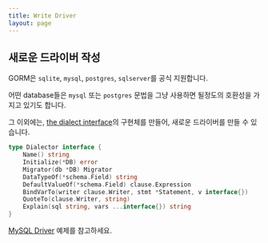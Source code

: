 ```yaml
---
title: Write Driver
layout: page
---
```


## 새로운 드라이버 작성

GORM은 `sqlite`, `mysql`, `postgres`, `sqlserver`를 공식 지원합니다.

어떤 database들은 `mysql` 또는 `postgres` 문법을 그냥 사용하면 될정도의 호환성을 가지고 있기도 합니다.

그 이외에는, [the dialect interface](https://pkg.go.dev/gorm.io/gorm?tab=doc#Dialector)의 구현체를 만들어, 새로운 드라이버를 만들 수 있습니다.

```go
type Dialector interface {
    Name() string
    Initialize(*DB) error
    Migrator(db *DB) Migrator
    DataTypeOf(*schema.Field) string
    DefaultValueOf(*schema.Field) clause.Expression
    BindVarTo(writer clause.Writer, stmt *Statement, v interface{})
    QuoteTo(clause.Writer, string)
    Explain(sql string, vars ...interface{}) string
}
```

[MySQL Driver](https://github.com/go-gorm/mysql) 예제를 참고하세요.
